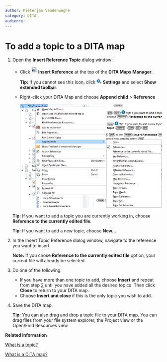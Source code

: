 ```yaml
---
author: Pieterjan Vandenweghe
category: DITA
audience: 
---
```


# To add a topic to a DITA map

1.  Open the **Insert Reference Topic** dialog window:

    -   Click ![](../_media/graphics/insert_reference.PNG) **Insert Reference** at the top of the **DITA Maps Manager**.

        **Tip:** If you cannot see this icon, click ![](../_media/graphics/settings.png) **Settings** and select **Show extended toolbar**.

    -   Right-click your DITA Map and choose **Append child** \> **Reference**

        ![](../_media/graphics/append_child.PNG)

    **Tip:** If you want to add a topic you are currently working in, choose **Reference to the currently edited file**.

    **Tip:** If you want to add a new topic, choose **New...**.

2.  In the Insert Topic Reference dialog window, navigate to the reference you want to insert.

    **Note:** If you chose **Reference to the currently edited file** option, your current file will already be selected.

3.  Do one of the following:

    -   If you have more than one topic to add, choose **Insert** and repeat from step [2](#step_fmb_nrm_sfb) until you have added all the desired topics. Then click **Close** to return to your DITA map.
    -   Choose **Insert and close** if this is the only topic you wish to add.
4.  Save the DITA map.

    **Tip:** You can also drag and drop a topic file to your DITA map. You can drag files from your file system explorer, the Project view or the Open/Find Resources view.


**Related information**  


[What is a topic?](co_what_is_a_dita_topic.md)

[What is a DITA map?](co_what_is_a_ditamap.md)

